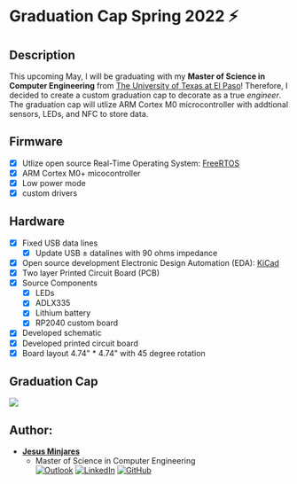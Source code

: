 # Graduation Cap Spring 2022 :zap:

## **Description**
This upcoming May, I will be graduating with my **Master of Science in Computer Engineering** from [The University of Texas at El Paso](https://www.utep.edu/engineering/ece/index.html)! Therefore, I decided to create a custom graduation cap to decorate as a true *engineer*. The graduation cap will utlize ARM Cortex M0 microcontroller with addtional sensors, LEDs, and NFC to store data.

## **Firmware**
- [x] Utlize open source Real-Time Operating System: [FreeRTOS]()
- [x] ARM Cortex M0+ micocontroller
- [x] Low power mode
- [x] custom drivers
## **Hardware**
- [x] Fixed USB data lines
  - [x] Update USB &pm; datalines with 90 ohms impedance
- [x] Open source development Electronic Design Automation (EDA): [KiCad]()
- [x] Two layer Printed Circuit Board (PCB)
- [x] Source Components
  - [x] LEDs
  - [x] ADLX335
  - [x] Lithium battery
  - [x] RP2040 custom board
- [x] Developed schematic
- [x] Developed printed circuit board
- [x] Board layout 4.74" * 4.74" with 45 degree rotation

## **Graduation Cap**
<img src="gif/graduation_cap.gif"> 

## **Author:**
* [**Jesus Minjares**](https://github.com/jminjares4)<br>
  * Master of Science in Computer Engineering<br>
[![Outlook](https://img.shields.io/badge/Microsoft_Outlook-0078D4?style=for-the-badge&logo=microsoft-outlook&logoColor=white&style=flat)](mailto:jminjares4@miners.utep.edu) 
[![LinkedIn](https://img.shields.io/badge/LinkedIn-0077B5?style=for-the-badge&logo=linkedin&logoColor=white&style=flat)](https://www.linkedin.com/in/jesus-minjares-157a21195/) [![GitHub](https://img.shields.io/badge/GitHub-100000?style=for-the-badge&logo=github&logoColor=white&style=flat)](https://github.com/jminjares4)
